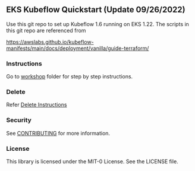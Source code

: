 ## EKS Kubeflow Quickstart (Update 09/26/2022)

Use this git repo to set up Kubeflow 1.6 running on EKS 1.22. The scripts in this git repo are referenced from 

https://awslabs.github.io/kubeflow-manifests/main/docs/deployment/vanilla/guide-terraform/

### Instructions


Go to [workshop](https://github.com/kalawat1985/eks-kubeflow-cloudformation-quick-start/blob/master/Section1.md#section-1) folder for step by step instructions.

### Delete 

Refer [Delete Instructions](https://github.com/kalawat1985/eks-kubeflow-cloudformation-quick-start/blob/master/Section-delete.md)


### Security

See [CONTRIBUTING](CONTRIBUTING.md#security-issue-notifications) for more information.

### License

This library is licensed under the MIT-0 License. See the LICENSE file.
